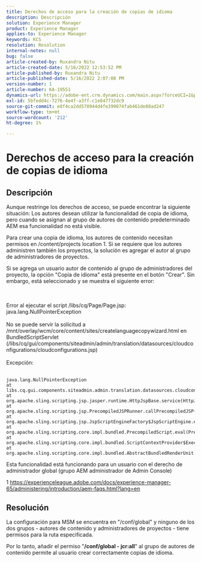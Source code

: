 ```yaml
---
title: Derechos de acceso para la creación de copias de idioma
description: Descripción
solution: Experience Manager
product: Experience Manager
applies-to: Experience Manager
keywords: KCS
resolution: Resolution
internal-notes: null
bug: false
article-created-by: Ruxandra Nitu
article-created-date: 5/16/2022 12:53:52 PM
article-published-by: Ruxandra Nitu
article-published-date: 5/16/2022 2:07:08 PM
version-number: 1
article-number: KA-19551
dynamics-url: https://adobe-ent.crm.dynamics.com/main.aspx?forceUCI=1&pagetype=entityrecord&etn=knowledgearticle&id=2e4a6f36-17d5-ec11-a7b5-000d3a37750e
exl-id: 5bfedd4c-7276-4e4f-a3ff-c1e847732dc9
source-git-commit: e8f4ca2dd578944d4fe399074fab461de88ad247
workflow-type: tm+mt
source-wordcount: '212'
ht-degree: 1%

---
```


# Derechos de acceso para la creación de copias de idioma

## Descripción


Aunque restringe los derechos de acceso, se puede encontrar la siguiente situación: Los autores desean utilizar la funcionalidad de copia de idioma, pero cuando se asignan al grupo de autores de contenido predeterminado AEM esa funcionalidad no está visible.

Para crear una copia de idioma, los autores de contenido necesitan permisos en /content/projects location 1. Si se requiere que los autores administren también los proyectos, la solución es agregar el autor al grupo de administradores de proyectos.

Si se agrega un usuario autor de contenido al grupo de administradores del proyecto, la opción &quot;Copia de idioma&quot; está presente en el botón &quot;Crear&quot;. Sin embargo, está seleccionado y se muestra el siguiente error:


<br><br>Error al ejecutar el script /libs/cq/Page/Page.jsp: java.lang.NullPointerException<br><br>
No se puede servir la solicitud a /mnt/overlay/wcm/core/content/sites/createlanguagecopywizard.html en BundledScriptServlet (/libs/cq/gui/components/siteadmin/admin/translation/datasources/cloudconfigurations/cloudconfigurations.jsp)
<br><br>Excepción:<br><br>

```
java.lang.NullPointerException
at libs.cq.gui.components.siteadmin.admin.translation.datasources.cloudconfigurations.cloudconfigurations__002e__jsp._jspService(cloudconfigurations__002e__jsp.java:183)
at org.apache.sling.scripting.jsp.jasper.runtime.HttpJspBase.service(HttpJspBase.java:70)
at org.apache.sling.scripting.jsp.PrecompiledJSPRunner.callPrecompiledJSP(PrecompiledJSPRunner.java:72)
at org.apache.sling.scripting.jsp.JspScriptEngineFactory$JspScriptEngine.eval(JspScriptEngineFactory.java:583)
at org.apache.sling.scripting.core.impl.bundled.PrecompiledScript.eval(PrecompiledScript.java:56)
at org.apache.sling.scripting.core.impl.bundled.ScriptContextProvider$ExecutableContext.eval(ScriptContextProvider.java:170)
at org.apache.sling.scripting.core.impl.bundled.AbstractBundledRenderUnit.eval(AbstractBundledRenderUnit.java:135)
```




Esta funcionalidad está funcionando para un usuario con el derecho de administrador global (grupo AEM administrador de Admin Console)



1 https://experienceleague.adobe.com/docs/experience-manager-65/administering/introduction/aem-faqs.html?lang=en


## Resolución


La configuración para MSM se encuentra en &quot;/conf/global&quot; y ninguno de los dos grupos - autores de contenido y administradores de proyectos - tiene permisos para la ruta especificada.

Por lo tanto, añadir el permiso &quot;<b>/conf/global - jcr:all</b>&quot; al grupo de autores de contenido permite al usuario crear correctamente copias de idioma.
